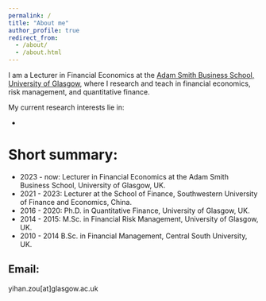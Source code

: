 ```yaml
---
permalink: /
title: "About me"
author_profile: true
redirect_from: 
  - /about/
  - /about.html
---
```


I am a Lecturer in Financial Economics at the [Adam Smith Business School, University of Glasgow](https://www.gla.ac.uk/schools/business/), where I research and teach in financial economics, risk management, and quantitative finance.

My current research interests lie in:

- 

Short summary:
======
- 2023 -  now: Lecturer in Financial Economics at the Adam Smith Business School, University of Glasgow, UK.
- 2021 - 2023: Lecturer at the School of Finance, Southwestern University of Finance and Economics, China.
- 2016 - 2020: Ph.D. in Quantitative Finance, University of Glasgow, UK.
- 2014 - 2015: M.Sc. in Financial Risk Management, University of Glasgow, UK.
- 2010 - 2014  B.Sc. in Financial Management, Central South University, UK.

Email:
------
yihan.zou[at]glasgow.ac.uk
